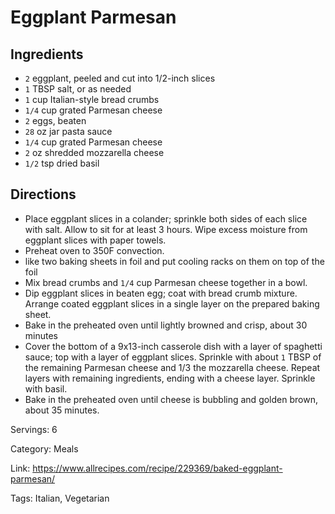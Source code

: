 # Eggplant Parmesan

## Ingredients

- `2` eggplant, peeled and cut into 1/2-inch slices
- `1` TBSP salt, or as needed
- `1` cup Italian-style bread crumbs
- `1/4` cup grated Parmesan cheese
- `2` eggs, beaten
- `28` oz jar pasta sauce
- `1/4` cup grated Parmesan cheese
- `2` oz shredded mozzarella cheese
- `1/2` tsp dried basil

## Directions

- Place eggplant slices in a colander; sprinkle both sides of each slice with salt. Allow to sit for at least 3 hours. Wipe excess moisture from eggplant slices with paper towels.
- Preheat oven to 350F convection.
- like two baking sheets in foil and put cooling racks on them on top of the foil
- Mix bread crumbs and `1/4` cup Parmesan cheese together in a bowl.
- Dip eggplant slices in beaten egg; coat with bread crumb mixture. Arrange coated eggplant slices in a single layer on the prepared baking sheet.
- Bake in the preheated oven until lightly browned and crisp, about 30 minutes
- Cover the bottom of a 9x13-inch casserole dish with a layer of spaghetti sauce; top with a layer of eggplant slices. Sprinkle with about `1` TBSP of the remaining Parmesan cheese and 1/3 the mozzarella cheese. Repeat layers with remaining ingredients, ending with a cheese layer. Sprinkle with basil.
- Bake in the preheated oven until cheese is bubbling and golden brown, about 35 minutes.

Servings: 6

Category: Meals

Link: https://www.allrecipes.com/recipe/229369/baked-eggplant-parmesan/

Tags: Italian, Vegetarian


